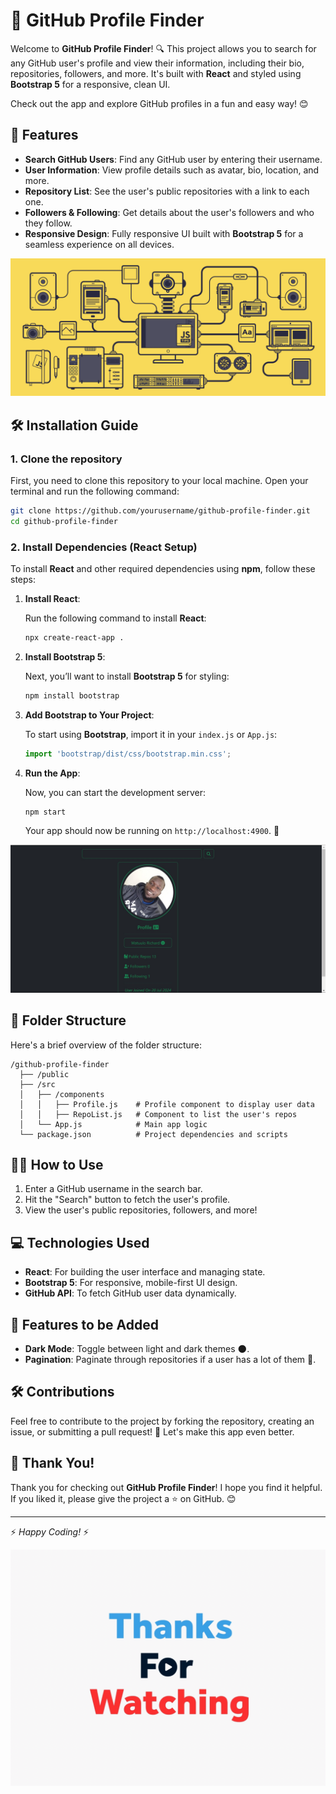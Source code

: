 # 🚀 GitHub Profile Finder

Welcome to **GitHub Profile Finder**! 🔍 This project allows you to search for any GitHub user's profile and view their information, including their bio, repositories, followers, and more. It's built with **React** and styled using **Bootstrap 5** for a responsive, clean UI.

Check out the app and explore GitHub profiles in a fun and easy way! 😊

## 🎯 Features

- **Search GitHub Users**: Find any GitHub user by entering their username.
- **User Information**: View profile details such as avatar, bio, location, and more.
- **Repository List**: See the user's public repositories with a link to each one.
- **Followers & Following**: Get details about the user's followers and who they follow.
- **Responsive Design**: Fully responsive UI built with **Bootstrap 5** for a seamless experience on all devices.

![Description of the GIF](./src/assets/images/e36ec678-7984-4cdd-8e4c-a3932772ff8e.gif)


## 🛠️ Installation Guide

### 1. Clone the repository

First, you need to clone this repository to your local machine. Open your terminal and run the following command:

```bash
git clone https://github.com/yourusername/github-profile-finder.git
cd github-profile-finder

```

### 2. Install Dependencies (React Setup)

To install **React** and other required dependencies using **npm**, follow these steps:

1. **Install React**:

   Run the following command to install **React**:

   ```bash
   npx create-react-app .
   ```

2. **Install Bootstrap 5**:

   Next, you’ll want to install **Bootstrap 5** for styling:

   ```bash
   npm install bootstrap
   ```

3. **Add Bootstrap to Your Project**:

   To start using **Bootstrap**, import it in your `index.js` or `App.js`:

   ```javascript
   import 'bootstrap/dist/css/bootstrap.min.css';
   ```

4. **Run the App**:

   Now, you can start the development server:

   ```bash
   npm start
   ```

   Your app should now be running on `http://localhost:4900`. 🎉

![Project Screenshot](./src/assets/images/Screenshot%202024-10-06%20174645.jpg)


## 📂 Folder Structure

Here's a brief overview of the folder structure:

```
/github-profile-finder
  ├── /public
  ├── /src
  │   ├── /components
  │   │   ├── Profile.js    # Profile component to display user data
  │   │   ├── RepoList.js   # Component to list the user's repos
  │   └── App.js            # Main app logic
  └── package.json          # Project dependencies and scripts
```

## 🧑‍💻 How to Use

1. Enter a GitHub username in the search bar.
2. Hit the "Search" button to fetch the user's profile.
3. View the user's public repositories, followers, and more!

## 💻 Technologies Used

- **React**: For building the user interface and managing state.
- **Bootstrap 5**: For responsive, mobile-first UI design.
- **GitHub API**: To fetch GitHub user data dynamically.

## 🚀 Features to be Added

- **Dark Mode**: Toggle between light and dark themes 🌑.
- **Pagination**: Paginate through repositories if a user has a lot of them 📄.

## 🛠️ Contributions

Feel free to contribute to the project by forking the repository, creating an issue, or submitting a pull request! 🤝 Let's make this app even better.

## 🎉 Thank You!

Thank you for checking out **GitHub Profile Finder**! I hope you find it helpful. If you liked it, please give the project a ⭐ on GitHub. 😊

---

⚡ *Happy Coding!* ⚡

![Thank You](./src/assets/images/image_processing20210525-31415-xxv0v3.gif)
```
